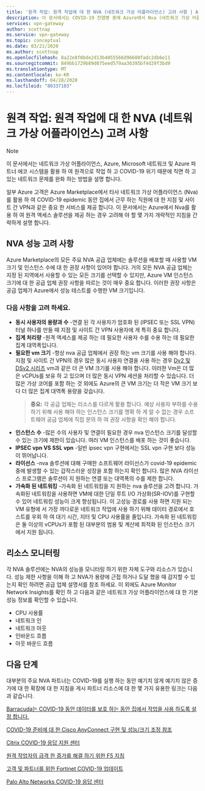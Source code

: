 ```yaml
---
title: '원격 작업: 원격 작업에 대 한 NVA (네트워크 가상 어플라이언스) 고려 사항 | Azure VPN Gateway'
description: 이 문서에서는 COVID-19 전염병 중에 Azure에서 Nva (네트워크 가상 어플라이언스)를 사용할 때 고려해 야 하는 사항을 이해 하는 데 도움을 줍니다.
services: vpn-gateway
author: scottnap
ms.service: vpn-gateway
ms.topic: conceptual
ms.date: 03/21/2020
ms.author: scottnap
ms.openlocfilehash: 8a22e8f0bde2d13b4055566d96680fadc2db6e11
ms.sourcegitcommit: 849bb1729b89d075eed579aa36395bf4d29f3bd9
ms.translationtype: MT
ms.contentlocale: ko-KR
ms.lasthandoff: 04/28/2020
ms.locfileid: "80337103"
---
```

# <a name="working-remotely-network-virtual-appliance-nva-considerations-for-remote-work"></a>원격 작업: 원격 작업에 대 한 NVA (네트워크 가상 어플라이언스) 고려 사항

>[!NOTE]
>이 문서에서는 네트워크 가상 어플라이언스, Azure, Microsoft 네트워크 및 Azure 파트너 에코 시스템을 활용 하 여 원격으로 작업 하 고 COVID-19 위기 때문에 직면 하 고 있는 네트워크 문제를 완화 하는 방법을 설명 합니다.
>

일부 Azure 고객은 Azure Marketplace에서 타사 네트워크 가상 어플라이언스 (Nva)를 활용 하 여 COVID-19 epidemic 동안 집에서 근무 하는 직원에 대 한 지점 및 사이트 간 VPN과 같은 중요 한 서비스를 제공 합니다. 이 문서에서는 Azure에서 Nva를 활용 하 여 원격 액세스 솔루션을 제공 하는 경우 고려해 야 할 몇 가지 개략적인 지침을 간략하게 설명 합니다.

## <a name="nva-performance-considerations"></a>NVA 성능 고려 사항

Azure Marketplace의 모든 주요 NVA 공급 업체에는 솔루션을 배포할 때 사용할 VM 크기 및 인스턴스 수에 대 한 권장 사항이 있어야 합니다.  거의 모든 NVA 공급 업체는 지정 된 지역에서 사용할 수 있는 모든 크기를 선택할 수 있지만, Azure VM 인스턴스 크기에 대 한 공급 업체 권장 사항을 따르는 것이 매우 중요 합니다. 이러한 권장 사항은 공급 업체가 Azure에서 성능 테스트를 수행한 VM 크기입니다.  

### <a name="consider-the-following"></a>다음 사항을 고려 하세요.

- **동시 사용자의 용량과 수** -연결 된 각 사용자가 암호화 된 (IPSEC 또는 SSL VPN) 터널 하나를 만들 때 지점 및 사이트 간 VPN 사용자에 게 특히 중요 합니다.  
- **집계 처리량** -원격 액세스를 제공 하는 데 필요한 사용자 수를 수용 하는 데 필요한 집계 대역폭입니다.
- **필요한 vm 크기** -항상 nva 공급 업체에서 권장 하는 vm 크기를 사용 해야 합니다.  지점 및 사이트 간 VPN의 경우 많은 동시 사용자 연결을 사용 하는 경우 [Dv2 및 DSv2 시리즈](https://docs.microsoft.com/azure/virtual-machines/dv2-dsv2-series "Dv2 및 Dsv2 시리즈") vm과 같은 더 큰 VM 크기를 사용 해야 합니다. 이러한 Vm은 더 많은 vCPUs를 보유 하 고 있으며 더 많은 동시 VPN 세션을 처리할 수 있습니다.  더 많은 가상 코어를 포함 하는 것 외에도 Azure의 큰 VM 크기는 더 작은 VM 크기 보다 더 많은 집계 대역폭 용량을 갖습니다.
    > **중요:** 각 공급 업체는 리소스를 다르게 활용 합니다.  예상 사용자 부하를 수용 하기 위해 사용 해야 하는 인스턴스 크기를 명확 하 게 알 수 없는 경우 소프트웨어 공급 업체에 직접 문의 하 여 권장 사항을 확인 해야 합니다.
- **인스턴스 수** -많은 수의 사용자 및 연결이 필요한 경우 nva 인스턴스 크기를 달성할 수 있는 크기에 제한이 있습니다.  여러 VM 인스턴스를 배포 하는 것이 좋습니다.
- **IPSEC vpn VS SSL vpn** -일반 ipsec vpn 구현에서는 SSL vpn 구현 보다 성능이 뛰어납니다.  
- **라이선스** -nva 솔루션에 대해 구매한 소프트웨어 라이선스가 covid-19 epidemic 중에 발생할 수 있는 갑작스러운 성장을 포함 하는지 확인 합니다.  많은 NVA 라이선스 프로그램은 솔루션이 지 원하는 연결 또는 대역폭의 수를 제한 합니다.
- **가속화 된 네트워킹** -가속화 된 네트워킹을 지 원하는 nva 솔루션을 고려 합니다.  가속화된 네트워킹을 사용하면 VM에 대한 단일 루트 I/O 가상화(SR-IOV)를 구현할 수 있어 네트워킹 성능이 크게 향상됩니다. 이 고성능 경로를 사용 하면 지원 되는 VM 유형에 서 가장 까다로운 네트워크 작업에 사용 하기 위해 데이터 경로에서 호스트를 우회 하 여 대기 시간, 지터 및 CPU 사용률을 줄입니다. 가속화 된 네트워킹은 둘 이상의 vCPUs가 포함 된 대부분의 범용 및 계산에 최적화 된 인스턴스 크기에서 지원 됩니다.

## <a name="monitoring-resources"></a>리소스 모니터링

각 NVA 솔루션에는 NVA의 성능을 모니터링 하기 위한 자체 도구와 리소스가 있습니다.  성능 제한 사항을 이해 하 고 NVA가 용량에 근접 하거나 도달 했을 때 감지할 수 있는지 확인 하려면 공급 업체 설명서를 참조 하세요.  이 외에도 Azure Monitor Network Insights를 확인 하 고 다음과 같은 네트워크 가상 어플라이언스에 대 한 기본 성능 정보를 확인할 수 있습니다.

- CPU 사용률
- 네트워크 인
- 네트워크 아웃
- 인바운드 흐름
- 아웃 바운드 흐름

## <a name="next-steps"></a>다음 단계

대부분의 주요 NVA 파트너는 COVID-19를 실행 하는 동안 예기치 않게 예기치 않은 증가에 대 한 확장에 대 한 지침을 게시 파트너 리소스에 대 한 몇 가지 유용한 링크는 다음과 같습니다.

[Barracuda는 COVID-19 동안 데이터를 보호 하는 동안 집에서 작업을 사용 하도록 설정 합니다.](https://www.barracuda.com/covid-19/work-from-home "COVID-19 동안 데이터를 보호 하는 동안 홈에서 작업 사용")

[COVID-19 준비에 대 한 Cisco AnyConnect 구현 및 성능/크기 조정 참조](https://www.cisco.com/c/en/us/support/docs/security/anyconnect-secure-mobility-client/215331-anyconnect-implementation-and-performanc.html "COVID-19 준비에 대 한 Cisco AnyConnect 구현 및 성능/크기 조정 참조")

[Citrix COVID-19 응답 지원 센터](https://www.citrix.com/support/covid-19-coronavirus.html "Citrix COVID-19 응답 지원 센터")

[원격 작업자의 급격 한 증가를 해결 하기 위한 F5 지침](https://www.f5.com/business-continuity "원격 작업자의 급격 한 증가를 해결 하기 위한 F5 지침")

[고객 및 파트너를 위한 Fortinet COVID-19 업데이트](https://www.fortinet.com/covid-19.html "고객 및 파트너를 위한 COVID-19 업데이트")

[Palo Alto Networks COVID-19 응답 센터](https://live.paloaltonetworks.com/t5/COVID-19-Response-Center/ct-p/COVID-19_Response_Center "Palo Alto Networks COVID-19 응답 센터")
